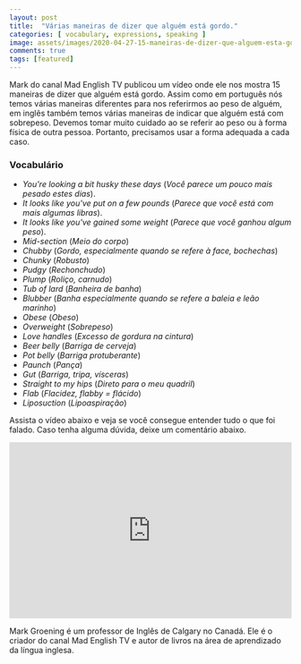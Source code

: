 ```yaml
---
layout: post
title:  "Várias maneiras de dizer que alguém está gordo."
categories: [ vocabulary, expressions, speaking ]
image: assets/images/2020-04-27-15-maneiras-de-dizer-que-alguem-esta-gordo/01.jpg
comments: true
tags: [featured]
---
```

Mark do canal Mad English TV publicou um vídeo onde ele nos mostra 15 maneiras de dizer que alguém está gordo. Assim como em português nós temos várias maneiras diferentes para nos referirmos ao peso de alguém, em inglês também temos várias maneiras de indicar que alguém está com sobrepeso. Devemos tomar muito cuidado ao se referir ao peso ou à forma física de outra pessoa. Portanto, precisamos usar a forma adequada a cada caso.


### Vocabulário
- *<say-it>You're looking a bit husky these days</say-it>* (*Você parece um pouco mais pesado estes dias*).
- *<say-it>It looks like you've put on a few pounds</say-it>* (*Parece que você está com mais algumas libras*).
- *<say-it>It looks like you've gained some weight</say-it>* (*Parece que você ganhou algum peso*).
- *<say-it>Mid-section</say-it>* (*Meio do corpo*)
- *<say-it>Chubby</say-it>* (*Gordo, especialmente quando se refere à face, bochechas*)
- *<say-it>Chunky</say-it>* (*Robusto*)
- *<say-it>Pudgy</say-it>* (*Rechonchudo*)
- *<say-it>Plump</say-it>* (*Roliço, carnudo*)
- *<say-it>Tub of lard</say-it>* (*Banheira de banha*)
- *<say-it>Blubber</say-it>* (*Banha especialmente quando se refere a baleia e leão marinho*)
- *<say-it>Obese</say-it>* (*Obeso*)
- *<say-it>Overweight</say-it>* (*Sobrepeso*)
- *<say-it>Love handles</say-it>* (*Excesso de gordura na cintura*)
- *<say-it>Beer belly</say-it>* (*Barriga de cerveja*)
- *<say-it>Pot belly</say-it>* (*Barriga protuberante*)
- *<say-it>Paunch</say-it>* (*Pança*)
- *<say-it>Gut</say-it>* (*Barriga, tripa, vísceras*)
- *<say-it>Straight to my hips</say-it>* (*Direto para o meu quadril*)
- *<say-it>Flab</say-it>* (*Flacidez, flabby = flácido*)
- *<say-it>Liposuction</say-it>* (*Lipoaspiração*)

Assista o vídeo abaixo e veja se você consegue entender tudo o que foi falado. Caso tenha alguma dúvida, deixe um comentário abaixo.

<p><iframe style="width:100%;" height="315" src="https://www.youtube.com/embed/PCWQehM5fl8?rel=0&amp;showinfo=0" frameborder="0" allowfullscreen></iframe></p>


Mark Groening é um professor de Inglês de Calgary no Canadá. Ele é o criador do canal Mad English TV e autor de livros na área de aprendizado da língua inglesa.